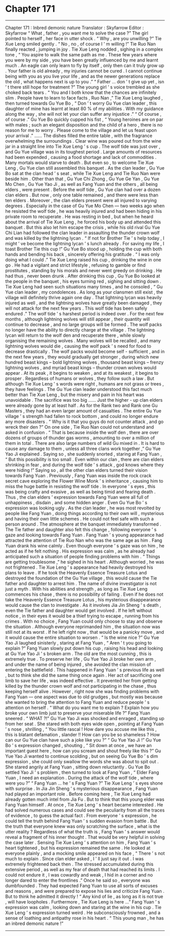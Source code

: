 
# Chapter 171


---

Chapter 171 : Inbred demonic nature
Translator :
Skyfarrow
Editor :
Skyfarrow
“ What , father , you want me to solve the case ?” The girl pointed to herself , her face in utter shock .
“ Why , are you unwilling ?” Tie Xue Leng smiled gently .
“ No , no , of course I ’ m willing !” Tie Ruo Nan finally reacted , jumping in joy .
Tie Xue Leng nodded , sighing in a complex tone , “ You aspire to walk the same path as me . These few years where you were by my side , you have been greatly influenced by me and learnt much . An eagle can only learn to fly by itself , only then can it truly grow up . Your father is old already , my injuries cannot be cured . I cannot continue being with you as you live your life , and as the newer generations replace the old , what happens next is up to you .”
“ Father … don ’ t give up yet , isn ’ t there still hope for treatment ?” The young girl ’ s voice trembled as she choked back tears .
“ You and I both know that the chances are infinitely slim . People have to learn to face facts , Ruo Nan ,” Tie Xue Leng laughed , then turned towards Gu Yue Bo , “ Don ’ t worry Gu Yue clan leader , this daughter of mine has learnt at least 80 % of my abilities . With my guidance along the way , she will not let your clan suffer any injustice .”
“ Of course , of course .” Gu Yue Bo quickly cupped his fist , “ Young heroines are on par with males ; such an elegant disposition and the child of a hero , there is no reason for me to worry . Please come to the village and let us feast upon your arrival .”
……
The dishes filled the entire table , with the fragrance overwhelming the surroundings . Clear wine was poured out from the wine jar in a straight line into Tie Xue Leng ’ s cup .
The wolf tide was just over , and Gu Yue village was in its toughest period . Large amounts of resources had been expended , causing a food shortage and lack of commodities . Many mortals would starve to death .
But even so , to welcome Tie Xue Leng , Gu Yue clan still assembled this banquet .
As the clan leader , Gu Yue Bo sat at the clan head ’ s seat , while Tie Xue Leng and Tie Ruo Nan were beside him .
Other than that , Gu Yue Chi Zhong , Gu Yue Ge Yan , Gu Yue Mo Chen , Gu Yue Yao Ji , as well as Fang Yuan and the others , all being elders , were present .
Before the wolf tide , Gu Yue clan had over a dozen clan elders . But now , only one table remained , and there were less than ten elders .
Moreover , the clan elders present were all injured to varying degrees .
Especially in the case of Gu Yue Mo Chen — two weeks ago when he resisted the wolf tide , he was heavily injured and had been hiding in his private room to recuperate . He was resting in bed , but when he heard about the arrival of Tie Xue Leng , he forced his body up and attended this banquet .
But this also let him escape the crisis , while his old rival Gu Yue Chi Lian had followed the clan leader in assaulting the thunder crown wolf and was killed by the lightning lycan .
“ If not for Brother Tie ’ s help today , I might ’ ve become the lightning lycan ’ s lunch already . For saving my life , I toast Brother Tie this cup !” Gu Yue Bo stood up , holding the cup with both hands and bending his back , sincerely offering his gratitude .
“ I was only doing what I could .” Tie Xue Leng raised his cup , drinking the wine in one go .
He had a vigilant and strict lifestyle , refusing to gamble or find prostitutes , standing by his morals and never went greedy on drinking . He had thus , never been drunk .
After drinking this cup , Gu Yue Bo looked at the people in the banquet , his eyes turning red , sighing and sitting down .
Tie Xue Leng had seen such situations many times , and he consoled , “ Gu Yue clan leader , my condolences . As long as your clansmen still exist , the village will definitely thrive again one day . That lightning lycan was heavily injured as well , and the lightning wolves have greatly been damaged , they will not attack for the next few years . This wolf tide has been safely endured .”
The wolf tide ’ s harshest period is indeed over . For the next few months , although lightning wolves will still appear , their quantity will continue to decrease , and no large groups will be formed . The wolf packs no longer have the ability to directly charge at the village .
The lightning lycan will return to the wolf den and recuperate there , while slowly organising the remaining wolves . Many wolves will be recalled , and many lightning wolves would die , causing the wolf pack ’ s need for food to decrease drastically .
The wolf packs would become self - sufficient , and in the next few years , they would gradually get stronger , during which new hundred beast kings – bold lightning wolves , thousand beast kings – frenzy lightning wolves , and myriad beast kings – thunder crown wolves would appear .
At its peak , it begins to weaken , and at its weakest , it begins to prosper .
Regardless of humans or wolves , they follow such a law .
But although Tie Xue Leng ’ s words were right , humans are not grass or trees , they have feelings . The Gu Yue clan leader understood this fact much better than Tie Xue Leng , but the misery and pain in his heart was unavoidable .
The sacrifice was too big ……
Just the higher - up clan elders were already gone by at least half . As for the Rank two and Rank one Gu Masters , they had an even larger amount of casualties . The entire Gu Yue village ’ s strength had fallen to rock bottom , and could no longer endure any more disasters .
“ Why is it that you guys do not counter attack , and go wreck their den ?” On one side , Tie Ruo Nan could not understand and asked in confusion .
“ That is because inside the wolf den , there are over dozens of groups of thunder gas worms , amounting to over a million of them in total . There are also large numbers of wild Gu mixed in . It is hard to cause any damage to them , unless all three clans work together ,” Gu Yue Yao Ji explained .
Saying so , she suddenly snorted , staring at Fang Yuan , “ But this possibility is too small . Even within our clan , there are clan elders shrinking in fear , and during the wolf tide ’ s attack , god knows where they were hiding !”
Saying so , all the other clan elders turned their vision towards Fang Yuan .
Previously , Fang Yuan was inside the rock crack secret cave exploring the Flower Wine Monk ’ s inheritance , causing him to miss the huge battle in resisting the wolf tide . In everyone ’ s eyes , this was being crafty and evasive , as well as being timid and fearing death .
Thus , the clan elders ’ expression towards Fang Yuan were all full of unhappiness , disdain , and some hidden anger .
Even Gu Yue Bo ’ s expression was looking ugly .
As the clan leader , he was most revolted by people like Fang Yuan , doing things according to their own will , mysterious and having their own little schemes . He could not feel safe with such a person around .
The atmosphere at the banquet immediately transformed .
The Tie father and daughter also felt this change , following everyone ’ s gaze and looking towards Fang Yuan .
Fang Yuan ’ s young appearance had attracted the attention of Tie Ruo Nan who was the same age as him .
Fang Yuan drank his wine calmly . Even though everyone ’ s gaze was on him , he acted as if he felt nothing .
His expression was calm , as he already had anticipated such a situation of people finding problems with him .
“ Things are getting troublesome ,” he sighed in his heart . Although worried , he was not frightened .
Tie Xue Leng ’ s appearance had heavily destroyed his plans to leave . If he took the Heavenly Essence Treasure Lotus and destroyed the foundation of the Gu Yue village , this would cause the Tie father and daughter to arrest him .
The name of divine investigator is not just a myth . With his abilities and strength , as long as Tie Xue Leng commences his chase , there is no possibility of failing .
Even if he does not take the Heavenly Essence Treasure Lotus , his mysterious disappearance would cause the clan to investigate . As it involves Jia Jin Sheng ’ s death , even the Tie father and daughter would get involved .
If he left without notice , in their eyes it would be a thief trying to escape , running from his crimes .
With no choice , Fang Yuan could only choose to stay and observe the situation .
Although everyone reprimanded him , the situation now was still not at its worst . If he left right now , that would be a panicky move , and it would cause the entire situation to worsen .
“ Is the wine nice ?” Gu Yue Yao Ji laughed sinisterly , staring at Fang Yuan , “ Aren ’ t you going to explain ?”
Fang Yuan slowly put down his cup , raising his head and looking at Gu Yue Yao Ji ’ s broken arm .
The old are the most cunning , this is extremely true .
To preserve her life , Gu Yue Yao Ji broke her own arm , and under the name of being injured , she avoided the clan mission of entering the battlefield .
This happened in Fang Yuan ’ s previous life as well , but to think she did the same thing once again .
Her act of sacrificing one limb to save her life , was indeed effective . It prevented her from getting killed by the thunder crown wolf and not participating in the chase , thus keeping herself alive . However , right now she was finding problems with Fang Yuan — one aspect was due to old grudges , but mostly was because she wanted to bring the attention to Fang Yuan and reduce people ’ s attention on herself .
“ What do you want me to explain ? Explain how you broke your own limb just to preserve your miserable life ?” Fang Yuan sneered .
“ WHAT ?!” Gu Yue Yao Ji was shocked and enraged , standing up from her seat .
She stared with both eyes wide open , pointing at Fang Yuan ’ s nose , shrilling , “ You little rascal ! How dare you accuse me like this , this is blatant defamation , slander !! How can you be so shameless ? How can our Gu Yue clan have such a joke like you ?”
“ Gu Yue Yao Ji !” Gu Yue Bo ’ s expression changed , shouting , “ Sit down at once , we have an important guest here , how can you scream and shout freely like this ?”
Gu Yue Yao Ji wanted to continue scolding , but on seeing Gu Yue Bo ’ s dim expression , she could only swallow the words she was about to spit out .
She stared angrily at Fang Yuan , sitting down reluctantly .
Gu Yue Bo settled Yao Ji ’ s problem , then turned to look at Fang Yuan , “ Elder Fang Yuan , I need an explanation . During the attack of the wolf tide , where were you ?”
“ Fang Yuan … he ’ s Fang Yuan ?” Tie Xue Leng ’ s eyes shone with surprise . In Jia Jin Sheng ’ s mysterious disappearance , Fang Yuan had played an important role . Before coming here , Tie Xue Leng had already gotten much intel from Jia Fu . But to think that this young elder was Fang Yuan himself . At once , Tie Xue Leng ’ s heart became interested .
He had solved numerous cases and could see the peculiarity from all the traces of evidence , to guess the actual fact . From everyone ’ s expression , he could tell the truth behind Fang Yuan ’ s sudden evasion from battle .
But the truth that everyone knew was only scratching the surface , what is the utter reality ?
Regardless of what the truth is , Fang Yuan ’ s answer would reveal a fragment of his inner thought . That would be very helpful in solving the case later .
Sensing Tie Xue Leng ’ s attention on him , Fang Yuan ’ s heart tightened , but his expression remained the same .
He looked at everyone plainly , and a mocking smile appeared on his face , “ There ’ s not much to explain . Since clan elder asked , I ’ ll just say it out . I was extremely frightened back then . The stressed accumulated during this extensive period , as well as my fear of death that had reached its limits . I could not endure it , I was cowardly and weak , I hid in a corner and no longer dared to enter the frontlines .”
Once he said so , everyone was dumbfounded .
They had expected Fang Yuan to use all sorts of excuses and reasons , and were prepared to expose his lies and criticize Fang Yuan . But to think he admitted it directly !
“ Any kind of lie , as long as it is not true , will have loopholes . Furthermore , Tie Xue Leng is here …” Fang Yuan ’ s expression was calm , looking down and staring at the wine in his cup .
Tie Xue Leng ’ s expression turned weird . He subconsciously frowned , and a sense of loathing and antipathy rose in his heart .
“ This young man , he has an inbred demonic nature !”

---

